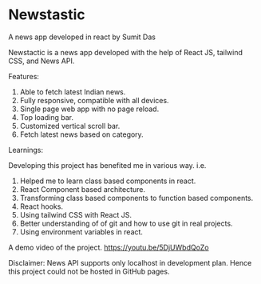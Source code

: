 # Newstastic
A news app developed in react by Sumit Das

Newstactic is a news app developed with the help of React JS, tailwind CSS, and News API.

Features:

1. Able to fetch latest Indian news.
2. Fully responsive, compatible with all devices.
3. Single page web app with no page reload.
4. Top loading bar.
5. Customized vertical scroll bar.
6. Fetch latest news based on category.

Learnings:

Developing this project has benefited me in various way. i.e.

1. Helped me to learn class based components in react.
2. React Component based architecture.
3. Transforming class based components to function based components.
4. React hooks.
3. Using tailwind CSS with React JS.
4. Better understanding of of git and how to use git in real projects.
5. Using environment variables in react.


A demo video of the project. https://youtu.be/5DjUWbdQoZo

Disclaimer: News API supports only localhost in development plan. Hence this project could not be hosted in GitHub pages.
